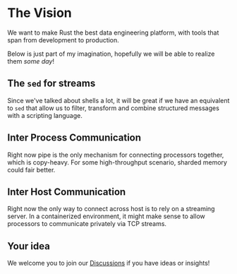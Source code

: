 # The Vision

We want to make Rust the best data engineering platform, with tools that span from development to production.

Below is just part of my imagination, hopefully we will be able to realize them *some day*!

## The `sed` for streams

Since we've talked about shells a lot, it will be great if we have an equivalent to `sed` that allow us to filter, transform and combine structured messages with a scripting language.

## Inter Process Communication

Right now pipe is the only mechanism for connecting processors together, which is copy-heavy. For some high-throughput scenario, sharded memory could fair better.

## Inter Host Communication

Right now the only way to connect across host is to rely on a streaming server. In a containerized environment, it might make sense to allow processors to communicate privately via TCP streams.

## Your idea

We welcome you to join our [Discussions](https://github.com/SeaQL/sea-streamer/discussions) if you have ideas or insights!
